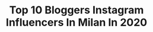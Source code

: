 ---
title: Top 10 Bloggers Instagram Influencers In Milan In 2020
description: >-
  Find top bloggers Instagram influencers in Milan in 2020. Most popular hashtags: #milano #iorestoacasa #blogger #mood.
platform: Instagram
profiles:
  - username: "anna_pernice"
    fullname: >-
      Anna Pernice
    location: "Italy"
    followers: 58775
    engagement: 189
    commentsToLikes: 0.111506
    avatar: "https://scontent-ams4-1.cdninstagram.com/v/t51.2885-19/s320x320/36858941_2147900798783343_7710699012063494144_n.jpg?_nc_ht=scontent-ams4-1.cdninstagram.com&_nc_ohc=OEB_Q55zKJIAX_2g9Fe&oh=cd74f851aaf17f0fb45ada9be78f63c7&oe=5EB92545"
    verified: false
    hashtags: "#casa, #primavera, #uovadipasqua, #lapponia"
  - username: "manuluize"
    fullname: >-
      Manu Luize | Fashion Blogger
    location: "Italy"
    followers: 73855
    engagement: 51
    commentsToLikes: 0.145488
    avatar: "https://scontent-ams4-1.cdninstagram.com/v/t51.2885-19/s320x320/40484032_296872487572931_3694908550263341056_n.jpg?_nc_ht=scontent-ams4-1.cdninstagram.com&_nc_ohc=Ax-UnanfzwsAX-gEz0o&oh=06990f397c46ec767615ab6d0cfe1803&oe=5EB48E5A"
    verified: false
    hashtags: "#20yearsofglow, #nailartvideos, #luxegal, #milanfashionweek"
  - username: "miriam.suppa"
    fullname: >-
      Miriam Suppa
    location: "Italy"
    followers: 26432
    engagement: 409
    commentsToLikes: 0.032928
    avatar: "https://scontent-lhr8-1.cdninstagram.com/v/t51.2885-19/s320x320/67594739_2400344213543902_7210939254610853888_n.jpg?_nc_ht=scontent-lhr8-1.cdninstagram.com&_nc_ohc=jpa589RTwnIAX_zWfLh&oh=f96b23a10d6253b53da08125859ea62d&oe=5EBBB5AE"
    verified: false
    hashtags: "#strong, #milanverona, #seriea, #support"
  - username: "simonascalvinii"
    fullname: >-
      ✨Simona Scalvini ✨
    location: "Italy"
    followers: 38118
    engagement: 391
    commentsToLikes: 0.041043
    avatar: "https://scontent-ams4-1.cdninstagram.com/v/t51.2885-19/s320x320/84810705_2624205674458710_5657994696601894912_n.jpg?_nc_ht=scontent-ams4-1.cdninstagram.com&_nc_ohc=m8WFJHJ-784AX_9zCGm&oh=08373413a4804212f49bba88295f1f88&oe=5F02B029"
    verified: false
    hashtags: "#ph, #photographer, #instagrammer, #intimissimiofficial"
  - username: "robertatravaglini"
    fullname: >-
      ROBERTA 🥀🔥✨
    location: "Italy"
    followers: 73539
    engagement: 114
    commentsToLikes: 0.078122
    avatar: "https://scontent-ams4-1.cdninstagram.com/v/t51.2885-19/s320x320/83564152_187463195997318_5082827425239269376_n.jpg?_nc_ht=scontent-ams4-1.cdninstagram.com&_nc_ohc=AYKuWGPngZcAX-c2YYN&oh=4e9d385ec333c0c257d4556099673dc7&oe=5E88B2DB"
    verified: false
    hashtags: "#animagemella, #takecareofyourself, #mfw, #fashion"
  - username: "meir1401"
    fullname: >-
      ♛meir 🇮🇹 Cohen♛
    location: "Italy"
    followers: 92347
    engagement: 349
    commentsToLikes: 0.005561
    avatar: "https://scontent-ams4-1.cdninstagram.com/v/t51.2885-19/s320x320/87780077_2983325201686933_4240912628613906432_n.jpg?_nc_ht=scontent-ams4-1.cdninstagram.com&_nc_ohc=CWHM_o6dNl0AX95MLuG&oh=f72f990c3f050d4cfee8aecad3d5e255&oe=5EB8446D"
    verified: false
    hashtags: "#fashiondesigner, #fashionshoes, #blue, #style"
  - username: "coriamentaofficial"
    fullname: >-
      Cori Amenta
    location: "Italy"
    followers: 17565
    engagement: 137
    commentsToLikes: 0.094632
    avatar: "https://scontent-ams4-1.cdninstagram.com/v/t51.2885-19/s320x320/12276959_909926395757677_1938217136_a.jpg?_nc_ht=scontent-ams4-1.cdninstagram.com&_nc_ohc=oQkJvfPJLKkAX9xetHx&oh=d0e31da3359848d15b35422349e37e65&oe=5EA9BDA3"
    verified: false
    hashtags: "#cinematography, #lifeisbeautiful, #photoshop, #fashionshow"
  - username: "natymadpassions"
    fullname: >-
      Natymadpassions
    location: "Italy"
    followers: 9504
    engagement: 552
    commentsToLikes: 0.164022
    avatar: "https://scontent-amt2-1.cdninstagram.com/v/t51.2885-19/s320x320/67181256_2182735128694038_8618630698728685568_n.jpg?_nc_ht=scontent-amt2-1.cdninstagram.com&_nc_ohc=OwasJdpA2yIAX8oBPvc&oh=cb58ef2af6a2dead80f6d38b79e082ff&oe=5EBAC57C"
    verified: false
    hashtags: "#italianbeauty, #brushescleaner, #iloveshoes, #zarawoman"
  - username: "bano_sow_officiel"
    fullname: >-
      Bano Sow~🇸🇳 🇮🇹
    location: "Italy"
    followers: 17450
    engagement: 294
    commentsToLikes: 0.008657
    avatar: "https://scontent-ams4-1.cdninstagram.com/v/t51.2885-19/s320x320/90091620_515407649412642_2233652524592660480_n.jpg?_nc_ht=scontent-ams4-1.cdninstagram.com&_nc_ohc=kKMpVBbM4pIAX8smV4c&oh=5fd1b77c4a65de8fafed89fa821efe6a&oe=5EAA0E4B"
    verified: false
    hashtags: "#dakar2020, #bano, #senegalaisewedding, #senegalesefood"
  - username: "liciasangermano"
    fullname: >-
      FeLicia Sangermano
    location: "Italy"
    followers: 15261
    engagement: 257
    commentsToLikes: 0.099669
    avatar: "https://scontent-gru1-1.cdninstagram.com/v/t51.2885-19/s320x320/72253244_2024121537690922_5891321539441197056_n.jpg?_nc_ht=scontent-gru1-1.cdninstagram.com&_nc_ohc=GwAYy8BVoF4AX_XL5dK&oh=ed0a6670db170d7880077fa8544a9147&oe=5E956362"
    verified: false
    hashtags: "#apfelkuchen, #meatballs, #spaghetti, #veneto"
---